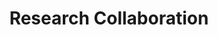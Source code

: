 ---
title: "Research Collaboration"
description: "Platforms and tools for collaborative research including data sharing, manuscript collaboration, and academic networking."
---